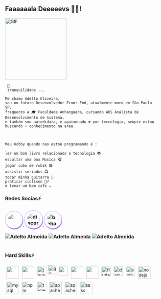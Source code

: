 <h2>Faaaaaala Deeeeevs 👋😄!</h2>

<img alt="GIF" src="https://octocat-generator-assets.githubusercontent.com/my-octocat-1628051464465.png" width="200px" height="auto"/>
   
     📌
     tranquilidade ...
     
    Me chamo Adelto Oliveira, 
    sou um futuro Desenvolvedor Front-End, atualmente moro em São Paulo -SP, 
    frequento a 🎓 Faculdade Anhanguera, cursando ADS Analista de Desenvolvimento de Sistema.
    e também sou autodidata, e apaixonado ❤️ por tecnologia, sempre estou buscando + conhecimento na area.

<br>

    Meu Hobby quando nao estou programando é :
       
    ler um bom livro relacionado a tecnologia 📚 
    escultar uma boa Musica 🎧
    jogar cubo de rubik 🟥
    assistir seriados 📺
    tocar minha guitarra 🎸
    praticar ciclismo 🚴‍♂️
    e tomar um bom cafe ☕
    
     
<h3>Redes Socias⚡<h3/>

<a href="https://www.instagram.com/adtdev/" target="_blank">
    <img src="https://cdn.icon-icons.com/icons2/1211/PNG/512/1491579602-yumminkysocialmedia36_83067.png" width="40px" height="40px" style="padding: .5em; border:         1px solid rgba(136, 68, 238,.6); border-radius: 50%; box-shadow: 1px 2px 1px #8844ee ">
</a>
<a href="https://github.com/otleda/otleda" target="_blank">
    <img src="https://cdn.icon-icons.com/icons2/1476/PNG/512/discord_101785.png" alt="discord" width="42px" height="42px" style="padding: .5em; border: 1px solid         rgba(136, 68, 238,.6); border-radius: 50%; box-shadow: 1px 2px 1px #8844ee">
</a>
<a href="https://github.com/otleda/otleda" target="_blank">
    <img src="https://cdn.jsdelivr.net/gh/devicons/devicon/icons/behance/behance-original.svg" alt="behance" width="40px" height="40px" style="padding: .5em;         border: 1px solid rgba(136, 68, 238,.6); border-radius: 50%; box-shadow: 1px 2px 1px #8844ee">
</a>
<br/>


<!-- GRAPHIC START: -->

<img src="https://github-readme-stats.vercel.app/api/top-langs/?username=otleda&layout=compact&theme=dracula&title_color=268bd2" alt="Adelto Almeida" style="padding: 1em 0"/>
<img src="https://github-readme-stats.vercel.app/api?username=otleda&count_private=true&show_icons=true&theme=dracula&icon_color=268bd2&title_color=268bd2" alt="Adelto Almeida" style="padding: 1em 0"/>


<!-- CONTAGEM DE VISITAS: -->
<img src="https://komarev.com/ghpvc/?username=otleda" alt="Adelto Almeida" style="padding: 1em 0"/>


<h3>Hard Skills⚡</h3>

<div style="display: flex; flex-wrap: wrap; aligh-items: center">
<img src="https://cdn.jsdelivr.net/gh/devicons/devicon/icons/html5/html5-plain-wordmark.svg" alt="" width="40" reight="40" style="padding: 5px">
<img src="https://cdn.jsdelivr.net/gh/devicons/devicon/icons/css3/css3-plain-wordmark.svg" alt="" width="40" reight="40" style="padding: 5px">
<img src="https://cdn.jsdelivr.net/gh/devicons/devicon/icons/javascript/javascript-plain.svg" alt="javaScritpt" width="30" reight="30" style="padding: 5px">
<img src="https://cdn.jsdelivr.net/gh/devicons/devicon/icons/git/git-plain.svg" alt="git" width="30" height="30"/>
<img src="https://cdn.jsdelivr.net/gh/devicons/devicon/icons/cakephp/cakephp-plain.svg" alt="" width="30" reight="30" style="padding: 5px">
<img src="https://cdn.jsdelivr.net/gh/devicons/devicon/icons/php/php-plain.svg" alt="" width="40" reight="40" style="padding: 5px">
<img src="https://cdn.jsdelivr.net/gh/devicons/devicon/icons/react/react-original-wordmark.svg" alt="" width="40" reight="40" style="padding: 5px">
<img src="https://cdn.jsdelivr.net/gh/devicons/devicon/icons/flutter/flutter-original.svg" alt="flutter" width="30" height="30" style="padding: 5px">
<img src="https://cdn.jsdelivr.net/gh/devicons/devicon/icons/dart/dart-original.svg" alt="dart" width="30" height="30" style="padding: 5px">
<img src="https://cdn.jsdelivr.net/gh/devicons/devicon/icons/kotlin/kotlin-original.svg" alt="kotlin" width="30" height="30" style="padding: 5px">
<img src="https://cdn.jsdelivr.net/gh/devicons/devicon/icons/nodejs/nodejs-original.svg" alt="nodejs" width="40" height="40" style="padding: 5px">
<img src="https://cdn.jsdelivr.net/gh/devicons/devicon/icons/mysql/mysql-original.svg" alt="mysql" width="40" height="40" style="padding: 5px">
<img src="https://cdn.jsdelivr.net/gh/devicons/devicon/icons/npm/npm-original-wordmark.svg" alt="npm" width="40" height="40" style="padding: 5px">
<img src="https://cdn.jsdelivr.net/gh/devicons/devicon/icons/typescript/typescript-original.svg" alt="typescript" width="30" height="30" style="padding: 5px">
<img src="https://cdn.jsdelivr.net/gh/devicons/devicon/icons/apache/apache-original-wordmark.svg" alt="apache" width="40" height="40" style="padding: 5px">
<img src="https://cdn.jsdelivr.net/gh/devicons/devicon/icons/linux/linux-original.svg" alt="apache" width="40" height="40" style="padding: 5px">
<img src="https://cdn.jsdelivr.net/gh/devicons/devicon/icons/sass/sass-original.svg" alt="sass" width="40" height="40" style="padding: 5px">
</div>
